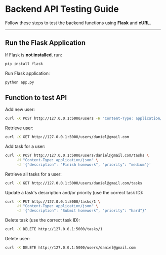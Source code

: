 # **Backend API Testing Guide**

Follow these steps to test the backend functions using **Flask** and **cURL**.

---

## **Run the Flask Application**
If Flask is **not installed**, run:
```bash
pip install flask
```

Run Flask application:

```bash
python app.py
```

## **Function to test API**

Add new user:
```bash
curl -X POST http://127.0.0.1:5000/users -H "Content-Type: application/json" -d '{"email": "daniel@gmail.com", "name": "Daniel Jacob"}'
```

Retrieve user:
```bash
curl -X GET http://127.0.0.1:5000/users/daniel@gmail.com
```

Add task for a user:
```bash
curl -X POST http://127.0.0.1:5000/users/daniel@gmail.com/tasks \
     -H "Content-Type: application/json" \
     -d '{"description": "Finish homework", "priority": "medium"}'
```

Retrieve all tasks for a user:
```bash
curl -X GET http://127.0.0.1:5000/users/daniel@gmail.com/tasks
```

Update a task's description and/or priority (use the correct task ID):
```bash
curl -X PUT http://127.0.0.1:5000/tasks/1 \
     -H "Content-Type: application/json" \
     -d '{"description": "Submit homework", "priority": "hard"}'
```

Delete task (use the correct task ID):
```bash
curl -X DELETE http://127.0.0.1:5000/tasks/1
```

Delete user:
```bash
curl -X DELETE http://127.0.0.1:5000/users/daniel@gmail.com
```




